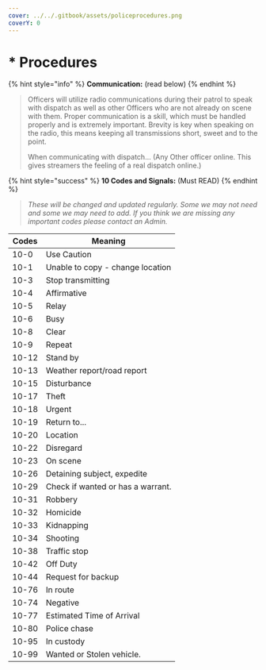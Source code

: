 ```yaml
---
cover: ../../.gitbook/assets/policeprocedures.png
coverY: 0
---
```


# \* Procedures

{% hint style="info" %}
**Communication:** (read below)
{% endhint %}

> Officers will utilize radio communications during their patrol to speak with dispatch as well as other Officers who are not already on scene with them. Proper communication is a skill, which must be handled properly and is extremely important. Brevity is key when speaking on the radio, this means keeping all transmissions short, sweet and to the point.
>
> When communicating with dispatch… (Any Other officer online. This gives streamers the feeling of a real dispatch online.)

{% hint style="success" %}
**10 Codes and Signals:** (Must READ)
{% endhint %}

> _These will be changed and updated regularly. Some we may not need and some we may need to add. If you think we are missing any important codes please contact an Admin._

| Codes  | Meaning                           |
| ------ | --------------------------------- |
| 10-0   | Use Caution                       |
| 10-1   | Unable to copy - change location  |
| 10-3   | Stop transmitting                 |
| 10-4   | Affirmative                       |
| 10-5   | Relay                             |
| 10-6   | Busy                              |
| 10-8   | Clear                             |
| 10-9   | Repeat                            |
| 10-12  | Stand by                          |
| 10-13  | Weather report/road report        |
| 10-15  | Disturbance                       |
| 10-17  | Theft                             |
| 10-18  | Urgent                            |
| 10-19  | Return to...                      |
| 10-20  | Location                          |
| 10-22  | Disregard                         |
| 10-23  | On scene                          |
| 10-26  | Detaining subject, expedite       |
| 10-29  | Check if wanted or has a warrant. |
| 10-31  | Robbery                           |
| 10-32  | Homicide                          |
| 10-33  | Kidnapping                        |
| 10-34  | Shooting                          |
| 10-38  | Traffic stop                      |
| 10-42  | Off Duty                          |
| 10-44  | Request for backup                |
| 10-76  | In route                          |
| 10-74  | Negative                          |
| 10-77  | Estimated Time of Arrival         |
| 10-80  | Police chase                      |
| 10-95  | In custody                        |
| 10-99  | Wanted or Stolen vehicle.         |
